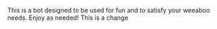 This is a bot designed to be used for fun and to satisfy your weeaboo needs. Enjoy as needed!
This is a change
